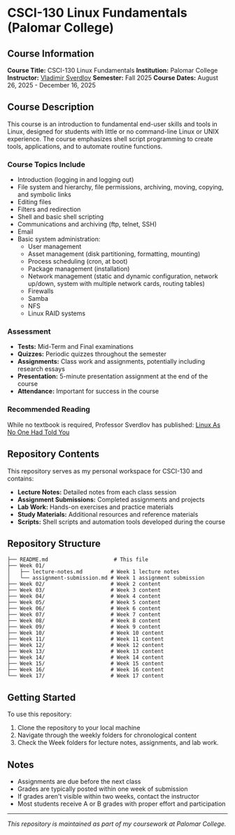 # CSCI-130 Linux Fundamentals (Palomar College)

## Course Information

**Course Title:** CSCI-130 Linux Fundamentals
**Institution:** Palomar College
**Instructor:** [Vladimir Sverdlov](mailto:vsverdlov@plaomore.edu)
**Semester:** Fall 2025
**Course Dates:** August 26, 2025 - December 16, 2025

## Course Description

This course is an introduction to fundamental end-user skills and tools in Linux, designed for students with little or no command-line Linux or UNIX experience. The course emphasizes shell script programming to create tools, applications, and to automate routine functions.

### Course Topics Include

- Introduction (logging in and logging out)
- File system and hierarchy, file permissions, archiving, moving, copying, and symbolic links
- Editing files
- Filters and redirection
- Shell and basic shell scripting
- Communications and archiving (ftp, telnet, SSH)
- Email
- Basic system administration:
  - User management
  - Asset management (disk partitioning, formatting, mounting)
  - Process scheduling (cron, at boot)
  - Package management (installation)
  - Network management (static and dynamic configuration, network up/down, system with multiple network cards, routing tables)
  - Firewalls
  - Samba
  - NFS
  - Linux RAID systems

### Assessment

- **Tests:** Mid-Term and Final examinations
- **Quizzes:** Periodic quizzes throughout the semester
- **Assignments:** Class work and assignments, potentially including research essays
- **Presentation:** 5-minute presentation assignment at the end of the course
- **Attendance:** Important for success in the course

### Recommended Reading

While no textbook is required, Professor Sverdlov has published:
[Linux As No One Had Told You](https://www.amazon.com/Linux-One-Had-Told-You/dp/B08VCJ1MXP)

## Repository Contents

This repository serves as my personal workspace for CSCI-130 and contains:

- **Lecture Notes:** Detailed notes from each class session
- **Assignment Submissions:** Completed assignments and projects
- **Lab Work:** Hands-on exercises and practice materials
- **Study Materials:** Additional resources and reference materials
- **Scripts:** Shell scripts and automation tools developed during the course

## Repository Structure

```text
├── README.md                     # This file
├── Week 01/
│   ├── lecture-notes.md         # Week 1 lecture notes
│   └── assignment-submission.md # Week 1 assignment submission
├── Week 02/                     # Week 2 content
├── Week 03/                     # Week 3 content
├── Week 04/                     # Week 4 content
├── Week 05/                     # Week 5 content
├── Week 06/                     # Week 6 content
├── Week 07/                     # Week 7 content
├── Week 08/                     # Week 8 content
├── Week 09/                     # Week 9 content
├── Week 10/                     # Week 10 content
├── Week 11/                     # Week 11 content
├── Week 12/                     # Week 12 content
├── Week 13/                     # Week 13 content
├── Week 14/                     # Week 14 content
├── Week 15/                     # Week 15 content
├── Week 16/                     # Week 16 content
└── Week 17/                     # Week 17 content
```

## Getting Started

To use this repository:

1. Clone the repository to your local machine
2. Navigate through the weekly folders for chronological content
3. Check the Week folders for lecture notes, assignments, and lab work.

## Notes

- Assignments are due before the next class
- Grades are typically posted within one week of submission
- If grades aren't visible within two weeks, contact the instructor
- Most students receive A or B grades with proper effort and participation

---

*This repository is maintained as part of my coursework at Palomar College.*
